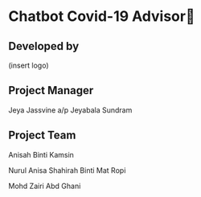  # Chatbot Covid-19 Advisor🦠

## Developed by 

(insert logo)

## Project Manager
Jeya Jassvine a/p Jeyabala Sundram

## Project Team
Anisah Binti Kamsin

Nurul Anisa Shahirah Binti Mat Ropi 

Mohd Zairi Abd Ghani

